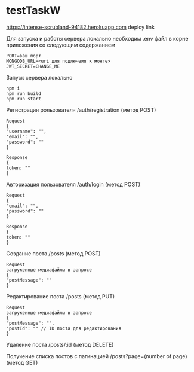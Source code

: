 # testTaskW 
https://intense-scrubland-94182.herokuapp.com deploy link

Для запуска и работы сервера локально необходим .env файл в корне приложения со следующим содержанием
```dotenv
PORT=ваш порт
MONGODB_URL=<uri для подлючеия к монге>
JWT_SECRET=CHANGE_ME
```

Запуск сервера локально
```shell
npm i
npm run build
npm run start
```

Регистрация рользователя /auth/registration (метод POST)
```shell
Request
{
"username": "",
"email": "",
"password": ""
}

Response
{
token: ""
}
```
Авторизация пользователя /auth/login (метод POST)
```shell
Request
{
"email": "",
"password": ""
}

Response
{
token: ""
}
```
Создание поста /posts (метод POST)
```shell
Request
загруженные медиафайлы в запросе 
{
"postMessage": ""
}
```
Редактирование поста /posts (метод PUT)
```shell
Request
загруженные медиафайлы в запросе 
{
"postMessage": "",
"postId": "" // ID поста для редактирования
}
```
Удаление поста /posts/:id (метод DELETE)

Получение списка постов с пагинацией /posts?page=(number of page) (метод GET)
